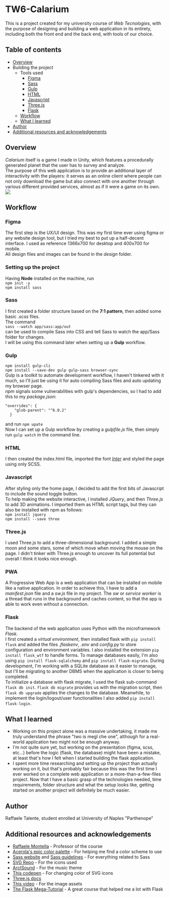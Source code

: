 # TW6-Calarium
This is a project created for my university course of _Web Tecnologies_, with the purpose of designing and building
a web application in its entirety, including both the front end and the back end, with tools of our choice.

## Table of contents

- [Overview](#overview)
- Building the project
  - Tools used
      - [Figma](#figma)
      - [Sass](#sass)
      - [Gulp](#gulp)
      - [HTML](#html)
      - [Javascript](#javascript)
      - [Three.js](#three.js)
      - [Flask](#flask)
  - [Workflow](#workflow)
  - [What I learned](#what-i-learned)
- [Author](#author)
- [Additional resources and acknowledgements](#additional-resources-and-acknowledgements)


## Overview
_Calarium_ itself is a game I made in Unity, which features a procedurally generated planet that
the user has to survey and analyze.\
The purpose of this web application is to provide an additional layer of interactivity with the players: 
it serves as an online client where people can not only download the game but also connect with one another through
various different provided services, almost as if it were a game on its own.
![](./game.jpg)


## Workflow


### Figma
The first step is the UX/UI design.
This was my first time ever using figma or any website design tool, but I tried my best to put up a half-decent interface.
I used as reference 1366x700 for desktop and 400x700 for mobile.\
All design files and images can be found in the _design_ folder.

### Setting up the project
Having **Node** installed on the machine, run\
```npm init -y```\
```npm install sass```

### Sass
I first created a folder structure based on the **7:1 pattern**, then added some basic _.scss_ files.\
The command\
```sass --watch app/sass:app/out```\
can be used to compile Sass into CSS and tell Sass to watch 
the app/Sass folder for changes.\
I will be using this command later when setting up a **Gulp** workflow.

### Gulp
```npm install gulp-cli```\
```npm install --save-dev gulp gulp-sass browser-sync```\
Gulp is a toolkit to automate development workflow, I haven't tinkered with it much, so I'll just be using it for
auto compiling Sass files and auto updating my browser page.\
_npm_ signals some vulnerabilities with gulp's dependencies, so I had to add this to my _package.json_:
```
"overrides": {
    "glob-parent": "^6.0.2"
  }
```
and run ```npm upate```\
Now I can set up a Gulp workflow by creating a _gulpfile.js_ file, then simply run ```gulp watch``` in the command line.

### HTML
I then created the index.html file, imported the font [_Inter_](https://fonts.google.com/specimen/Inter) and styled the page using only SCSS.

### Javascript
After styling only the home page, I decided to add the first bits of Javascript to include the sound toggle button.\
To help making the website interactive, I installed _JQuery_, and then _Three.js_ to add 3D animations.
I imported them as HTML script tags, but they can also be installed with npm as follows:\
```npm install jquery```\
```npm install --save three```

### Three.js
I used Three.js to add a three-dimensional background. I added a simple moon and some stars, some of which
move when moving the mouse on the page. I didn't tinker with Three.js enough to uncover its full potential but
overall I think it looks nice enough.

### PWA
A Progressive Web App is a web application that can be installed on mobile like a native application.
In order to achieve this, I have to add a _manifest.json_ file and a _sw.js_ file in my project.
The _sw_ or _service worker_ is a thread that runs in the background and caches content, so that the app is able
to work even without a connection.

### Flask
The backend of the web application uses Python with the microframework _Flask_.\
I first created a _virtual environment_, then installed flask with ```pip install flask```
and added the files _.flaskenv_, _.env_ and _config.py_ to store configuration and environment variables.
I also installed the extension ```pip install flask_wtf``` to handle forms.
To manage databases easily, I'm also using ```pip install flask-sqlalchemy``` and ```pip install flask-migrate```.
During development, I'm working with a SQLite database as it easier to manage, but I'll be migrating to another
DBMS when the application is closer to being completed.\
To initialize a database with flask migrate, I used the flask sub-command ```flask db init```. 
```flask db migrate``` provides us with the migration script, then ```flask db upgrade``` applies the changes to 
the database. Meanwhile, to implement the login/logout/user functionalities I also added ```pip install flask-login```.


## What I learned
- Working on this project alone was a massive undertaking, it made me truly understand the phrase
"two is megl che one", although for a real-world application two might not be enough anyway.
- I'm not quite sure yet, but working on the presentation (figma, scss, etc...) before the logic (flask, the database)
might have been a mistake, at least that's how I felt when I started building the flask application.
- I spent more time researching and setting up the project than actually working on it, but that's probably fair because
this was the first time I ever worked on a complete web application or a more-than-a-few-files project. 
Now that I have a basic grasp of the technologies needed, time requirements, folder structure and what the setup 
looks like, getting started on another project will definitely be much easier.


## Author
Raffaele Talente, student enrolled at University of Naples "Parthenope"


## Additional resources and acknowledgements
- [Raffaele Montella](https://github.com/raffmont) - Professor of the course
- [Acerola's epic color palette](https://acerola.gg/colors.html) - For helping me find a color scheme to use
- [Sass website](https://sass-lang.com/guide/) and [Sass guidelines](https://sass-guidelin.es/) - For everything related to Sass
- [SVG Repo](https://www.svgrepo.com/) - For the icons used
- [ArctSound](https://pixabay.com/music/main-title-sci-fi-cyberpunk-trailer-110587/) - For the music theme
- [This codepen](https://codepen.io/sosuke/pen/Pjoqqp) - For changing color of SVG icons
- [Three.js docs](https://threejs.org/docs/)
- [This video](https://www.youtube.com/watch?v=Q7AOvWpIVHU) - For the image assets
- [The Flask Mega-Tutorial](https://blog.miguelgrinberg.com/post/the-flask-mega-tutorial-part-i-hello-world) - A great course that helped me a lot with Flask